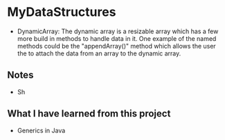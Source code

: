 # MyDataStructures

- DynamicArray: The dynamic array is a resizable array which has a few more build in methods to handle data in it. One example of the named methods could be the "appendArray()" method which allows the user the to attach the data from an array to the dynamic array.

## Notes

- Sh

## What I have learned from this project

- Generics in Java
